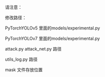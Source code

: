 请注意：

修改路径：

PyTorchYOLOv5 里面的models/experimental.py 

PyTorchYOLOv7 里面的models/experimental.py 

attack.py  attack_net.py 路径

utils_log.py 路径

mask 文件存放位置

